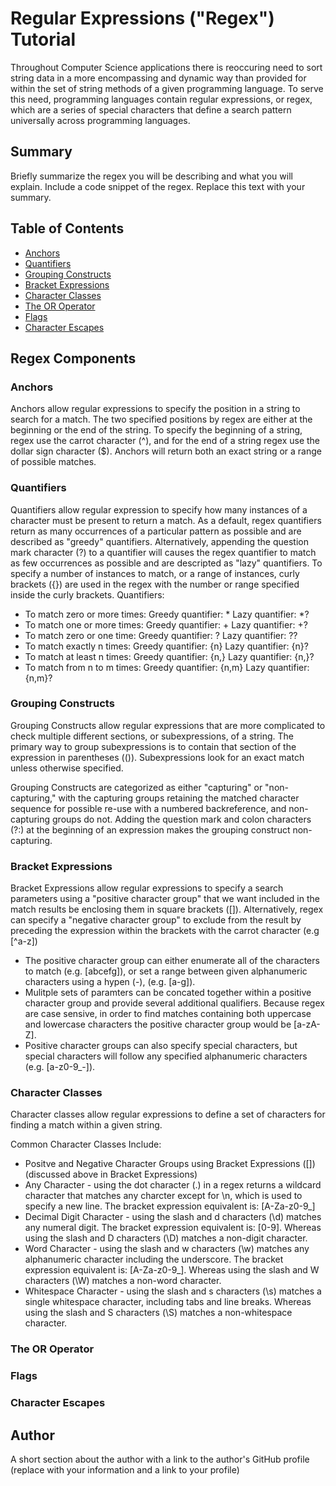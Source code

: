 # Regular Expressions ("Regex") Tutorial

Throughout Computer Science applications there is reoccuring need to sort string data in a more encompassing and dynamic way than provided for within the set of string methods of a given programming language.  To serve this need, programming languages contain regular expressions, or regex, which are a series of special characters that define a search pattern universally across programming languages. 

## Summary

Briefly summarize the regex you will be describing and what you will explain. Include a code snippet of the regex. Replace this text with your summary.

## Table of Contents

- [Anchors](#anchors)
- [Quantifiers](#quantifiers)
- [Grouping Constructs](#grouping-constructs)
- [Bracket Expressions](#bracket-expressions)
- [Character Classes](#character-classes)
- [The OR Operator](#the-or-operator)
- [Flags](#flags)
- [Character Escapes](#character-escapes)

## Regex Components

### Anchors
Anchors allow regular expressions to specify the position in a string to search for a match.  The two specified positions by regex are either at the beginning or the end of the string.  To specify the beginning of a string, regex use the carrot character (^), and for the end of a string regex use the dollar sign character ($).  Anchors will return both an exact string or a range of possible matches. 

### Quantifiers

Quantifiers allow regular expression to specify how many instances of a character must be present to return a match. As a default, regex quantifiers return as many occurrences of a particular pattern as possible and are described as "greedy" quantifiers.  Alternatively, appending the question mark character (?) to a quantifier will causes the regex quantifier to match as few occurrences as possible and are descripted as "lazy" quantifiers. To specify a number of instances to match, or a range of instances, curly brackets ({}) are used in the regex with the number or range specified inside the curly brackets. 
Quantifiers:
- To match zero or more times: Greedy quantifier: * Lazy quantifier: *?
- To match one or more times: Greedy quantifier: + Lazy quantifier: +?
- To match zero or one time: Greedy quantifier: ? Lazy quantifier: ??
- To match exactly n times: Greedy quantifier: {n} Lazy quantifier: {n}?
- To match at least n times: Greedy quantifier: {n,} Lazy quantifier: {n,}?
- To match from n to m times: Greedy quantifier: {n,m} Lazy quantifier: {n,m}?

### Grouping Constructs

Grouping Constructs allow regular expressions that are more complicated to check multiple different sections, or subexpressions, of a string.  The primary way to group subexpressions is to contain that section of the expression in parentheses (()). Subexpressions look for an exact match unless otherwise specified.  

Grouping Constructs are categorized as either "capturing" or "non-capturing," with the capturing groups retaining the matched character sequence for possible re-use with a numbered backreference, and non-capturing groups do not.  Adding the question mark and colon characters (?:) at the beginning of an expression makes the grouping construct non-capturing.  

### Bracket Expressions

Bracket Expressions allow regular expressions to specify a search parameters using a "positive character group" that we want included in the match results be enclosing them in square brackets ([]).  Alternatively, regex can specify a "negative character group" to exclude from the result by preceding the expression within the brackets with the carrot character (e.g [^a-z])
- The positive character group can either enumerate all of the characters to match (e.g. [abcefg]), or set a range between given alphanumeric characters using a hypen (-), (e.g. [a-g]). 
- Mulitple sets of paramters can be concated together within a positive character group and provide several additional qualifiers.  Because regex are case sensive, in order to find matches containing both uppercase and lowercase characters the positive character group would be [a-zA-Z].
- Positive character groups can also specify special characters, but special characters will follow any specified alphanumeric characters (e.g. [a-z0-9_-]). 

### Character Classes

Character classes allow regular expressions to define a set of characters for finding a match within a given string. 

Common Character Classes Include:
- Positve and Negative Character Groups using Bracket Expressions ([]) (discussed above in Bracket Expressions)
- Any Character - using the dot character (.) in a regex returns a wildcard character that matches any charcter except for \n, which is used to specify a new line. The bracket expression equivalent is: [A-Za-z0-9_]
- Decimal Digit Character - using the slash and d characters (\d) matches any numeral digit. The bracket expression equivalent is: [0-9].  Whereas using the slash and D characters (\D) matches a non-digit character.
- Word Character - using the slash and w characters (\w) matches any alphanumeric character including the underscore.  The bracket expression equivalent is: [A-Za-z0-9_]. Whereas using the slash and W characters (\W) matches a non-word character.
- Whitespace Character - using the slash and s characters (\s) matches a single whitespace character, including tabs and line breaks. Whereas using the slash and S characters (\S) matches a non-whitespace character.


### The OR Operator

### Flags

### Character Escapes

## Author

A short section about the author with a link to the author's GitHub profile (replace with your information and a link to your profile)
